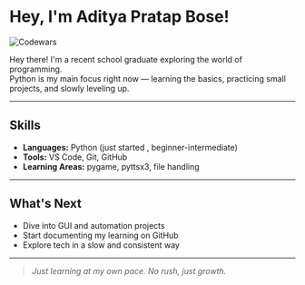# Hey, I'm Aditya Pratap Bose!

![Codewars](https://www.codewars.com/users/Aditya8k1%20/badges/large)

Hey there! I'm a recent school graduate exploring the world of programming.  
Python is my main focus right now — learning the basics, practicing small projects, and slowly leveling up.

---

## Skills

- **Languages:** Python (just started , beginner-intermediate)
- **Tools:** VS Code, Git, GitHub  
- **Learning Areas:** pygame, pyttsx3, file handling

---

## What's Next

- Dive into GUI and automation projects  
- Start documenting my learning on GitHub  
- Explore tech in a slow and consistent way

---

> _Just learning at my own pace. No rush, just growth._
